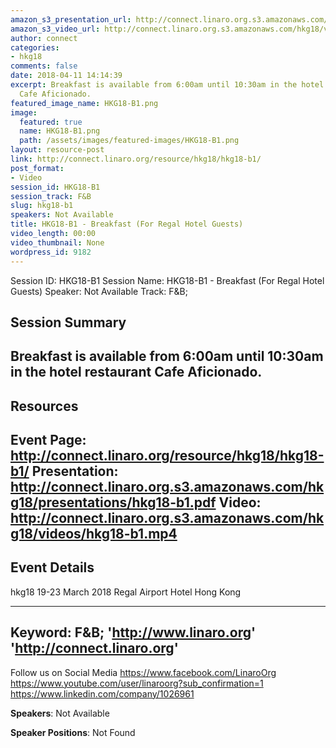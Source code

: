 ```yaml
---
amazon_s3_presentation_url: http://connect.linaro.org.s3.amazonaws.com/hkg18/presentations/hkg18-b1.pdf
amazon_s3_video_url: http://connect.linaro.org.s3.amazonaws.com/hkg18/videos/hkg18-b1.mp4
author: connect
categories:
- hkg18
comments: false
date: 2018-04-11 14:14:39
excerpt: Breakfast is available from 6:00am until 10:30am in the hotel restaurant
  Cafe Aficionado.
featured_image_name: HKG18-B1.png
image:
  featured: true
  name: HKG18-B1.png
  path: /assets/images/featured-images/HKG18-B1.png
layout: resource-post
link: http://connect.linaro.org/resource/hkg18/hkg18-b1/
post_format:
- Video
session_id: HKG18-B1
session_track: F&B
slug: hkg18-b1
speakers: Not Available
title: HKG18-B1 - Breakfast (For Regal Hotel Guests)
video_length: 00:00
video_thumbnail: None
wordpress_id: 9182
---
```


Session ID: HKG18-B1
Session Name: HKG18-B1 - Breakfast (For Regal Hotel Guests)
Speaker: Not Available
Track: F&B;


## Session Summary
Breakfast is available from 6:00am until 10:30am in the hotel restaurant Cafe Aficionado.
---------------------------------------------------
## Resources
Event Page: http://connect.linaro.org/resource/hkg18/hkg18-b1/
Presentation: http://connect.linaro.org.s3.amazonaws.com/hkg18/presentations/hkg18-b1.pdf
Video: http://connect.linaro.org.s3.amazonaws.com/hkg18/videos/hkg18-b1.mp4
 ---------------------------------------------------
## Event Details
hkg18
19-23 March 2018 
Regal Airport Hotel Hong Kong

---------------------------------------------------
Keyword: F&B;
'http://www.linaro.org'
'http://connect.linaro.org'
---------------------------------------------------
Follow us on Social Media
https://www.facebook.com/LinaroOrg
https://www.youtube.com/user/linaroorg?sub_confirmation=1
https://www.linkedin.com/company/1026961

**Speakers**: Not Available

**Speaker Positions**: Not Found